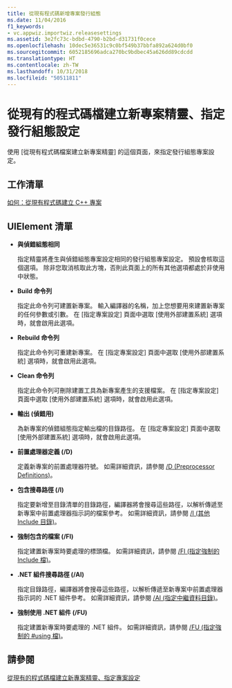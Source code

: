 ```yaml
---
title: 從現有程式碼新增專案發行組態
ms.date: 11/04/2016
f1_keywords:
- vc.appwiz.importwiz.releasesettings
ms.assetid: 3e2fc73c-bdbd-4790-b2bd-d31731f0cece
ms.openlocfilehash: 10dec5e36531c9c0bf549b37bbfa892a624d0bf0
ms.sourcegitcommit: 6052185696adca270bc9bdbec45a626dd89cdcdd
ms.translationtype: HT
ms.contentlocale: zh-TW
ms.lasthandoff: 10/31/2018
ms.locfileid: "50511811"
---
```

# <a name="specify-release-configuration-settings-create-new-project-from-existing-code-files-wizard"></a>從現有的程式碼檔建立新專案精靈、指定發行組態設定

使用 [從現有程式碼檔案建立新專案精靈] 的這個頁面，來指定發行組態專案設定。

## <a name="task-list"></a>工作清單

[如何：從現有程式碼建立 C++ 專案](../ide/how-to-create-a-cpp-project-from-existing-code.md)

## <a name="uielement-list"></a>UIElement 清單

- **與偵錯組態相同**

   指定精靈將產生與偵錯組態專案設定相同的發行組態專案設定。 預設會核取這個選項。 除非您取消核取此方塊，否則此頁面上的所有其他選項都處於非使用中狀態。

- **Build 命令列**

   指定此命令列可建置新專案。 輸入編譯器的名稱，加上您想要用來建置新專案的任何參數或引數。 在 [指定專案設定] 頁面中選取 [使用外部建置系統] 選項時，就會啟用此選項。

- **Rebuild 命令列**

   指定此命令列可重建新專案。 在 [指定專案設定] 頁面中選取 [使用外部建置系統] 選項時，就會啟用此選項。

- **Clean 命令列**

   指定此命令列可刪除建置工具為新專案產生的支援檔案。 在 [指定專案設定] 頁面中選取 [使用外部建置系統] 選項時，就會啟用此選項。

- **輸出 (偵錯用)**

   為新專案的偵錯組態指定輸出檔的目錄路徑。 在 [指定專案設定] 頁面中選取 [使用外部建置系統] 選項時，就會啟用此選項。

- **前置處理器定義 (/D)**

   定義新專案的前置處理器符號。 如需詳細資訊，請參閱 [/D (Preprocessor Definitions)](../build/reference/d-preprocessor-definitions.md)。

- **包含搜尋路徑 (/I)**

   指定要新增至目錄清單的目錄路徑，編譯器將會搜尋這些路徑，以解析傳遞至新專案中前置處理器指示詞的檔案參考。 如需詳細資訊，請參閱 [/I (其他 Include 目錄)](../build/reference/i-additional-include-directories.md)。

- **強制包含的檔案 (/FI)**

   指定建置新專案時要處理的標頭檔。 如需詳細資訊，請參閱 [/FI (指定強制的 Include 檔)](../build/reference/fi-name-forced-include-file.md)。

- **.NET 組件搜尋路徑 (/AI)**

   指定目錄路徑，編譯器將會搜尋這些路徑，以解析傳遞至新專案中前置處理器指示詞的 .NET 組件參考。 如需詳細資訊，請參閱 [/AI (指定中繼資料目錄)](../build/reference/ai-specify-metadata-directories.md)。

- **強制使用 .NET 組件 (/FU)**

   指定建置新專案時要處理的 .NET 組件。 如需詳細資訊，請參閱 [/FU (指定強制的 #using 檔)](../build/reference/fu-name-forced-hash-using-file.md)。

## <a name="see-also"></a>請參閱

[從現有的程式碼檔建立新專案精靈、指定專案設定](../ide/specify-project-settings-create-new-project-from-existing-code-files-wizard.md)
